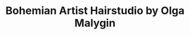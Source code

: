 ---
title: "Bohemian Artist Hairstudio by Olga Malygin"
url: /augsburg/bohemian-artist-hairstudio-by-olga-malygin/
shop: Friseur
---